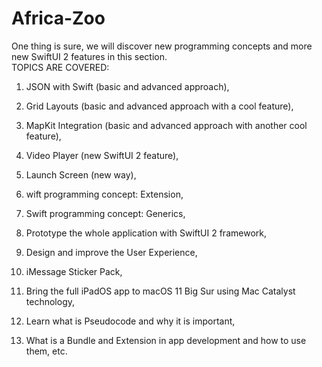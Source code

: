 # Africa-Zoo
One thing is sure, we will discover new programming concepts and more new SwiftUI 
2 features in this section.  
TOPICS ARE COVERED:  
1. JSON with Swift (basic and advanced approach),  
2. Grid Layouts (basic and advanced approach with a cool feature),  
3. MapKit Integration (basic and advanced approach with another cool feature),  
4. Video Player (new SwiftUI 2 feature),  
5. Launch Screen (new way),  
6. wift programming concept: Extension,  
7. Swift programming concept: Generics,  
8. Prototype the whole application with SwiftUI 2 framework,  
9. Design and improve the User Experience,  
10. iMessage Sticker Pack,  
11. Bring the full iPadOS app to macOS 11 Big Sur using Mac Catalyst technology,  

12. Learn what is Pseudocode and why it is important,  
13. What is a Bundle and Extension in app development and how to use them, etc.

